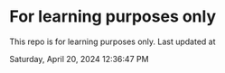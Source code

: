 # For learning purposes only
This repo is for learning purposes only.
Last updated at

Saturday, April 20, 2024 12:36:47 PM

